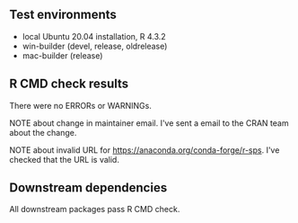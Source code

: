 ## Test environments

- local Ubuntu 20.04 installation, R 4.3.2
- win-builder (devel, release, oldrelease)
- mac-builder (release)

## R CMD check results

There were no ERRORs or WARNINGs.

NOTE about change in maintainer email. I've sent a email to the CRAN team
about the change.

NOTE about invalid URL for https://anaconda.org/conda-forge/r-sps. I've checked
that the URL is valid.

## Downstream dependencies

All downstream packages pass R CMD check.

